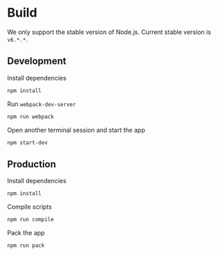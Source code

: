 # Build

We only support the stable version of Node.js. Current stable version is `v6.*.*`.

## Development

Install dependencies

```sh
npm install
```

Run `webpack-dev-server`

```sh
npm run webpack
```

Open another terminal session and start the app

```sh
npm start-dev
```

## Production

Install dependencies

```sh
npm install
```

Compile scripts

```sh
npm run compile
```

Pack the app

```sh
npm run pack
```
